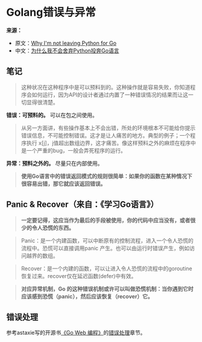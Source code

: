# Golang错误与异常

**来源：**

- 原文：[Why I'm not leaving Python for Go](https://plus.google.com/116810148281701144465/posts/iqAiKAwP6Ce)
- 中文：[为什么我不会舍弃Python投奔Go语言](http://www.linuxeden.com/html/itnews/20121113/131956.html)

## 笔记

>这种状况在这种程序中是可以预料到的。这种操作就是容易失败，你知道程序会如何运行，因为API的设计者通过内置了一种错误情况的结果而让这一切显得很清楚。

**错误：可预料的。** 可以在包之间使用。

>从另一方面讲，有些操作基本上不会出错，所处的环境根本不可能给你提示错误信息，不可能控制错误。这才是让人痛苦的地方。典型的例子；一个程序执行 x[j]，j值超出数组边界，这才痛苦。像这样预料之外的麻烦在程序中是一个严重的bug，一般会弄死程序的运行。

**异常：预料之外的。** 尽量只在内部使用。

>**使用Go语言中的错误返回模式的规则很简单：如果你的函数在某种情况下很容易出错，那它就应该返回错误。**

## Panic & Recover（来自：《学习Go语言》）

>**一定要记得，这应当作为最后的手段被使用，你的代码中应当没有，或者很少的令人恐慌的东西。**

>Panic：是一个内建函数，可以中断原有的控制流程，进入一个令人恐慌的流程中。恐慌可以直接调用panic 产生。也可以由运行时错误产生，例如访问越界的数组。

>Recover：是一个内建的函数，可以让进入令人恐慌的流程中的goroutine恢复过来。recover仅在延迟函数(defer)中有效。

>**对应异常机制，Go 的这种错误机制或许可以叫做恐慌机制：当你遇到它时应该感到恐慌（panic），然后应该恢复（recover）它。**

## 错误处理

参考astaxie写的开源书[《Go Web 编程》](https://github.com/astaxie/build-web-application-with-golang)的[错误处理](https://github.com/astaxie/build-web-application-with-golang/blob/master/11.1.md)章节。